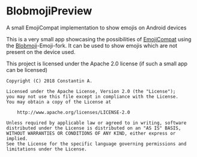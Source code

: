 # BlobmojiPreview
A small EmojiCompat implementation to show emojis on Android devices

This is a very small app showcasing the possibilities of [EmojiCompat](https://developer.android.com/guide/topics/ui/look-and-feel/emoji-compat.html) using the [Blobmoji](https://github.com/c1710/blobmoji)-Emoji-fork.
It can be used to show emojis which are not present on the device used.

This project is licensed under the Apache 2.0 license (if such a small app can be licensed)

```
Copyright (C) 2018 Constantin A.

Licensed under the Apache License, Version 2.0 (the "License");
you may not use this file except in compliance with the License.
You may obtain a copy of the License at

    http://www.apache.org/licenses/LICENSE-2.0

Unless required by applicable law or agreed to in writing, software
distributed under the License is distributed on an "AS IS" BASIS,
WITHOUT WARRANTIES OR CONDITIONS OF ANY KIND, either express or implied.
See the License for the specific language governing permissions and
limitations under the License.
```
